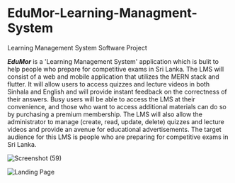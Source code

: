 # EduMor-Learning-Managment-System
Learning Management System Software Project

***EduMor*** is a 'Learning Management System' application which is bulit to help people who prepare for competitive exams  in 
Sri Lanka. The LMS will consist of a web and mobile 
application that utilizes the MERN stack and flutter. It will allow users to access 
quizzes and lecture videos in both Sinhala and English and will provide instant 
feedback on the correctness of their answers. Busy users will be able to access the 
LMS at their convenience, and those who want to access additional materials can do 
so by purchasing a premium membership. The LMS will also allow the administrator 
to manage (create, read, update, delete) quizzes and lecture videos and provide an 
avenue for educational advertisements. The target audience for this LMS is people 
who are preparing for competitive exams in Sri Lanka.


![Screenshot (59)](https://user-images.githubusercontent.com/91510606/222884440-869621b7-ce43-4799-9176-341cf9c85b1c.png)

![Landing Page](https://user-images.githubusercontent.com/91510606/210495469-979bb3b0-1aec-49cd-90e7-2e25add8b2d0.png)
